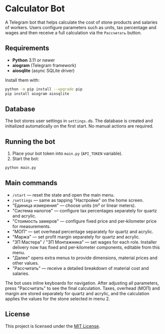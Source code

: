 # Calculator Bot

A Telegram bot that helps calculate the cost of stone products and salaries of workers. Users configure parameters such as units, tax percentage and wages and then receive a full calculation via the `Рассчитать` button.

## Requirements
- **Python** 3.11 or newer
- **aiogram** (Telegram framework)
- **aiosqlite** (async SQLite driver)

Install them with:

```bash
python -m pip install --upgrade pip
pip install aiogram aiosqlite
```

## Database
The bot stores user settings in `settings.db`. The database is created and initialized automatically on the first start. No manual actions are required.

## Running the bot
1. Place your bot token into `main.py` (``API_TOKEN`` variable).
2. Start the bot:

```bash
python main.py
```

## Main commands
- `/start` — reset the state and open the main menu.
- `/settings` — same as tapping "Настройки" on the home screen.
- "Единица измерения" — choose units (m² or linear meters).
- "Система налогов" — configure tax percentages separately for quartz and acrylic.
- "Стоимость замеров" — configure fixed price and per‑kilometer price for measurements.
- "МОП" — set overhead percentage separately for quartz and acrylic.
- "Маржа" — set profit margin separately for quartz and acrylic.
- "ЗП Мастера" / "ЗП Монтажника" — set wages for each role. Installer delivery now has fixed and per‑kilometer components, editable from this menu.
- "Далее" opens extra menus to provide dimensions, material prices and other values.
- "Рассчитать" — receive a detailed breakdown of material cost and salaries.

The bot uses inline keyboards for navigation. After adjusting all parameters, press "Рассчитать" to see the final calculation. Taxes, overhead (МОП) and margin are stored separately for quartz and acrylic, and the calculation applies the values for the stone selected in menu 2.


## License

This project is licensed under the [MIT License](LICENSE).
